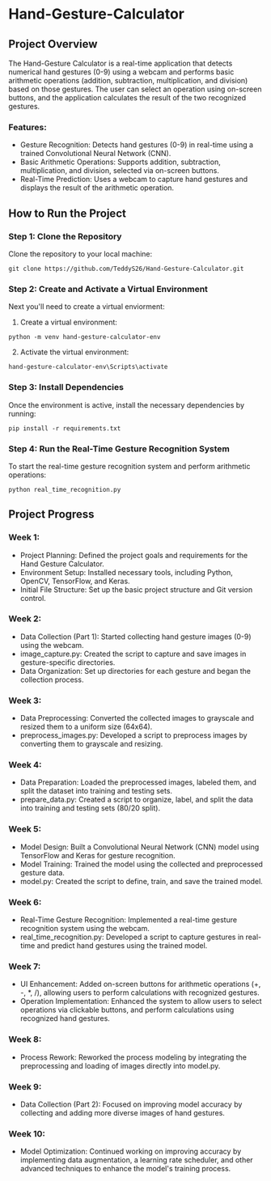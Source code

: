 # Hand-Gesture-Calculator

## Project Overview

The Hand-Gesture Calculator is a real-time application that detects numerical hand gestures (0-9) using a webcam and performs basic arithmetic operations (addition, subtraction, multiplication, and division) based on those gestures. The user can select an operation using on-screen buttons, and the application calculates the result of the two recognized gestures.

### Features:

- Gesture Recognition: Detects hand gestures (0-9) in real-time using a trained Convolutional Neural Network (CNN).
- Basic Arithmetic Operations: Supports addition, subtraction, multiplication, and division, selected via on-screen buttons.
- Real-Time Prediction: Uses a webcam to capture hand gestures and displays the result of the arithmetic operation.


## How to Run the Project

### Step 1: Clone the Repository
Clone the repository to your local machine:
```
git clone https://github.com/TeddyS26/Hand-Gesture-Calculator.git
```

### Step 2: Create and Activate a Virtual Environment
Next you'll need to create a virtual enviorment:

1. Create a virtual environment:
```
python -m venv hand-gesture-calculator-env
```

2. Activate the virtual environment:
```
hand-gesture-calculator-env\Scripts\activate
```

### Step 3: Install Dependencies
Once the environment is active, install the necessary dependencies by running:
```
pip install -r requirements.txt
```

### Step 4: Run the Real-Time Gesture Recognition System
To start the real-time gesture recognition system and perform arithmetic operations:
```
python real_time_recognition.py
```

## Project Progress
### Week 1:
- Project Planning: Defined the project goals and requirements for the Hand Gesture Calculator.
- Environment Setup: Installed necessary tools, including Python, OpenCV, TensorFlow, and Keras.
- Initial File Structure: Set up the basic project structure and Git version control.

### Week 2:
- Data Collection (Part 1): Started collecting hand gesture images (0-9) using the webcam.
- image_capture.py: Created the script to capture and save images in gesture-specific directories.
- Data Organization: Set up directories for each gesture and began the collection process.

### Week 3:
- Data Preprocessing: Converted the collected images to grayscale and resized them to a uniform size (64x64).
- preprocess_images.py: Developed a script to preprocess images by converting them to grayscale and resizing.

### Week 4:
- Data Preparation: Loaded the preprocessed images, labeled them, and split the dataset into training and testing sets.
- prepare_data.py: Created a script to organize, label, and split the data into training and testing sets (80/20 split).

### Week 5:
- Model Design: Built a Convolutional Neural Network (CNN) model using TensorFlow and Keras for gesture recognition.
- Model Training: Trained the model using the collected and preprocessed gesture data.
- model.py: Created the script to define, train, and save the trained model.

### Week 6:
- Real-Time Gesture Recognition: Implemented a real-time gesture recognition system using the webcam.
- real_time_recognition.py: Developed a script to capture gestures in real-time and predict hand gestures using the trained model.

### Week 7:
- UI Enhancement: Added on-screen buttons for arithmetic operations (+, -, *, /), allowing users to perform calculations with recognized gestures.
- Operation Implementation: Enhanced the system to allow users to select operations via clickable buttons, and perform calculations using recognized hand gestures.

### Week 8:
- Process Rework: Reworked the process modeling by integrating the preprocessing and loading of images directly into model.py.

### Week 9:
- Data Collection (Part 2): Focused on improving model accuracy by collecting and adding more diverse images of hand gestures.

### Week 10:
- Model Optimization: Continued working on improving accuracy by implementing data augmentation, a learning rate scheduler, and other advanced techniques to enhance the model's training process.